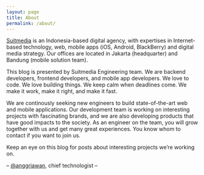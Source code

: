 ```yaml
---
layout: page
title: About
permalink: /about/
---
```


[Suitmedia](http://www.suitmedia.com) is an Indonesia-based digital agency, with expertises in Internet-based technology, web, mobile apps (iOS, Android, BlackBerry) and digital media strategy. Our offices are located in Jakarta (headquarter) and Bandung (mobile solution team).

This blog is presented by Suitmedia Engineering team. We are backend developers, frontend developers, and mobile app developers. We love to code. We love building things. We keep calm when deadlines come. We make it work, make it right, and make it fast.

We are continously seeking new engineers to build state-of-the-art web and mobile applications. Our development team is working on interesting projects with fascinating brands, and we are also developing products that have good impacts to the society. As an engineer on the team, you will grow together with us and get many great experiences. You know whom to contact if you want to join us.

Keep an eye on this blog for posts about interesting projects we’re working on.

– [@anggriawan](http://twitter.com/anggriawan), chief technologist – 